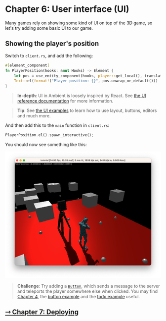 # Chapter 6: User interface (UI)

Many games rely on showing some kind of UI on top of the 3D game, so let's try adding some basic UI to our game.

## Showing the player's position

Switch to `client.rs`, and add the following:

```rust
#[element_component]
fn PlayerPosition(hooks: &mut Hooks) -> Element {
    let pos = use_entity_component(hooks, player::get_local(), translation());
    Text::el(format!("Player position: {}", pos.unwrap_or_default()))
}
```

> **In-depth**: UI in Ambient is loosely inspired by React. See [the UI reference documentation](../../reference/ui.md) for more information.

> **Tip**: See [the UI examples](https://github.com/AmbientRun/Ambient/tree/main/guest/rust/examples/ui) to learn how to use layout, buttons, editors and much more.

And then add this to the `main` function in `client.rs`:

```rust
PlayerPosition.el().spawn_interactive();
```

You should now see something like this:

![UI](ui.png)

> **Challenge**: Try adding a [`Button`](https://docs.ambient.run/nightly/ambient_api/prelude/struct.Button.html), which sends a message to the server and teleports the player somewhere else when clicked. You may find [Chapter 4](./4_player_interaction.md), the [button example](https://github.com/AmbientRun/Ambient/blob/main/guest/rust/examples/ui/button/src/client.rs) and the [todo example](https://github.com/AmbientRun/Ambient/tree/main/guest/rust/examples/ui/todo) useful.

## [⇾ Chapter 7: Deploying](./7_deploying.md)
